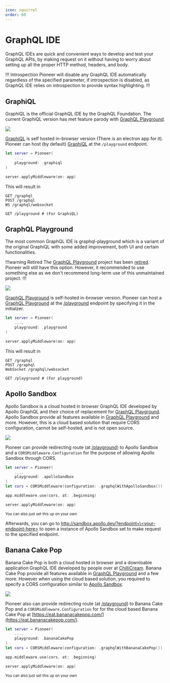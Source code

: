 ```yaml
---
icon: squirrel
order: 60
---
```


# GraphQL IDE

GraphQL IDEs are quick and convenient ways to develop and test your GraphQL APIs, by making request on it without having to worry about setting up all the proper HTTP method, headers, and body.

!!! Introspection
Pioneer will disable any GraphQL IDE automatically regardless of the specified parameter, if introspection is disabled, as GraphQL IDE relies on introspection to provide syntax highlighting.
!!!

## GraphiQL

GraphiQL is the official GraphQL IDE by the GraphQL Foundation. The current GraphiQL version has met feature parody with [GraphQL Playground](#graphql-playground).

![](/static/graphiql.png)

[GraphiQL](#graphiql) is self hosted in-browser version (There is an electron app for it). Pioneer can host (by default) [GraphiQL](#graphiql) at the `/playground` endpoint.

```swift
let server = Pioneer(
    ...,
    playground: .graphiql
)

server.applyMiddleware(on: app)
```

This will result in

```http
GET /graphql
POST /graphql
WS /graphql/websocket

GET /playground # (For GraphiQL)
```

## GraphQL Playground

The most common GraphQL IDE is graphql-playground which is a variant of the original GraphiQL with some added improvement, both UI and certain functionalities.

!!!warning Retired
The [GraphQL Playground](#graphql-playground) project has been [retired](https://github.com/graphql/graphql-playground/issues/1143). Pioneer will still have this option. However, it recommended to use something else as we don't recommend long-term use of this unmaintained project.
!!!

![](/static/playground.png)

[GraphQL Playground](#graphql-playground) is self-hosted in-browser version. Pioneer can host a [GraphQL Playground](#graphql-playground) at the [/playground](http://localhost:8080/playground) endpoint by specifying it in the initialzer.

```swift
let server = Pioneer(
    ...,
    playground: .playground
)

server.applyMiddleware(on: app)
```

This will result in

```http
GET /graphql
POST /graphql
WebSocket /graphql/websocket

GET /playground # (For playground)
```

## Apollo Sandbox

Apollo Sandbox is a cloud hosted in browser GraphQL IDE developed by Apollo GraphQL and their choice of replacement for [GraphQL Playground](#graphql-playground). Apollo Sandbox provide all features available in [GraphQL Playground](#graphql-playground) and more. However, this is a cloud based solution that require CORS configuration, cannot be self-hosted, and is not open source.

![](/static/sandbox.jpeg)

Pioneer can provide redirecting route (at [/playground](http://localhost:8080/playground)) to Apollo Sandbox and a `CORSMiddleware.Configuration` for the purpose of allowing Apollo Sandbox through CORS.

```swift
let server = Pioneer(
    ...,
    playground: .apolloSandbox
)
let cors = CORSMiddleware(configuration: .graphqlWithApolloSandbox())

app.middleware.use(cors, at: .beginning)

server.applyMiddleware(on: app)
```

<sub>You can also just set this up on your own</sub>

Afterwards, you can go to [http://sandbox.apollo.dev/?endpoint=\<your-endpoint-here\>](http://sandbox.apollo.dev/?endpoint=http://localhost:8080/graphql) to open a instance of Apollo Sandbox set to make request to the specified endpoint.

## Banana Cake Pop

Banana Cake Pop is both a cloud hosted in browser and a downloable application GraphQL IDE developed by people over at [ChilliCream](https://chillicream.com/). Banana Cake Pop provide all features available in [GraphQL Playground](#graphql-playground) and a few more. However when using the cloud based solution, you required to specify a CORS configuration similar to [Apollo Sandbox](#apollo-sandbox).

![](/static/bananacakepop.png)

Pioneer also can provide redirecting route (at [/playground](http://localhost:8080/playground)) to Banana Cake Pop and a `CORSMiddleware.Configuration` for for the cloud based Banana Cake Pop at [https://eat.bananacakepop.com/](https://eat.bananacakepop.com/).

```swift
let server = Pioneer(
    ...,
    playground: .bananaCakePop
)
let cors = CORSMiddleware(configuration: .graphqlWithBananaCakePop())

app.middleware.use(cors, at: .beginning)

server.applyMiddleware(on: app)
```

<sub>You can also just set this up on your own</sub>

